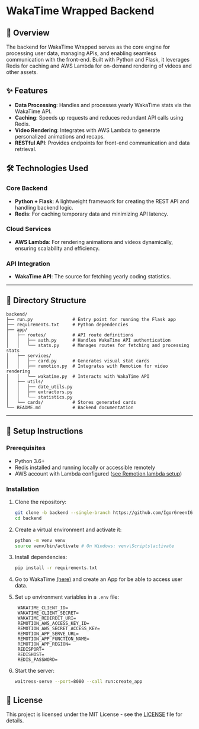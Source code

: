 # WakaTime Wrapped Backend

## 🚀 Overview
The backend for WakaTime Wrapped serves as the core engine for processing user data, managing APIs, and enabling seamless communication with the front-end. Built with Python and Flask, it leverages Redis for caching and AWS Lambda for on-demand rendering of videos and other assets.

## ✨ Features
- **Data Processing**: Handles and processes yearly WakaTime stats via the WakaTime API.
- **Caching**: Speeds up requests and reduces redundant API calls using Redis.
- **Video Rendering**: Integrates with AWS Lambda to generate personalized animations and recaps.
- **RESTful API**: Provides endpoints for front-end communication and data retrieval.


## 🛠️ Technologies Used

### Core Backend
- **Python + Flask**: A lightweight framework for creating the REST API and handling backend logic.
- **Redis**: For caching temporary data and minimizing API latency.

### Cloud Services
- **AWS Lambda**: For rendering animations and videos dynamically, ensuring scalability and efficiency.

### API Integration
- **WakaTime API**: The source for fetching yearly coding statistics.

---

## 📂 Directory Structure
```
backend/
├── run.py               # Entry point for running the Flask app
├── requirements.txt     # Python dependencies
├── app/                 
│   ├── routes/          # API route definitions
│   │   ├── auth.py      # Handles WakaTime API authentication
│   │   └── stats.py     # Manages routes for fetching and processing stats
│   ├── services/        
│   │   ├── card.py      # Generates visual stat cards
│   │   ├── remotion.py  # Integrates with Remotion for video rendering
│   │   └── wakatime.py  # Interacts with WakaTime API
│   ├── utils/           
│   │   ├── date_utils.py 
│   │   ├── extractors.py 
│   │   └── statistics.py 
│   └── cards/           # Stores generated cards
└── README.md            # Backend documentation

```

---

## 🔧 Setup Instructions

### Prerequisites
- Python 3.6+
- Redis installed and running locally or accessible remotely
- AWS account with Lambda configured ([see Remotion lambda setup](https://www.remotion.dev/docs/lambda/setup))

### Installation
1. Clone the repository:
   ```bash
   git clone -b backend --single-branch https://github.com/IgorGreenIGM/wakatime-wrapped.git
   cd backend
   ```
2. Create a virtual environment and activate it:
   ```bash
   python -m venv venv
   source venv/bin/activate # On Windows: venv\Scripts\activate
   ```
3. Install dependencies:
   ```bash
   pip install -r requirements.txt
   ```

4. Go to WakaTime [(here)](https://wakatime.com/apps) and create an App  for be able to access user data.

5. Set up environment variables in a `.env` file:
   ```env
    WAKATIME_CLIENT_ID=
    WAKATIME_CLIENT_SECRET=
    WAKATIME_REDIRECT_URI=
    REMOTION_AWS_ACCESS_KEY_ID=
    REMOTION_AWS_SECRET_ACCESS_KEY=
    REMOTION_APP_SERVE_URL=
    REMOTION_APP_FUNCTION_NAME=
    REMOTION_APP_REGION=
    REDISPORT=
    REDISHOST=
    REDIS_PASSWORD=
   ```
6. Start the server:
   ```bash
   waitress-serve --port=8080 --call run:create_app
   ```



## 📄 License
This project is licensed under the MIT License - see the [LICENSE](../LICENSE) file for details.
